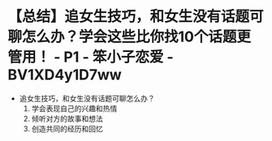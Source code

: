 # 【总结】追女生技巧，和女生没有话题可聊怎么办？学会这些比你找10个话题更管用！ - P1 - 笨小子恋爱 - BV1XD4y1D7ww

-   追女生技巧，和女生没有话题可聊怎么办？
    1.  学会表现自己的兴趣和热情
    2.  倾听对方的故事和想法
    3.  创造共同的经历和回忆